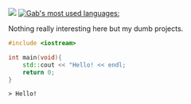 ![](https://github-readme-stats.vercel.app/api?username=gab5987&show_icons=true&theme=dracula&include_all_commits=true&count_private=true)
[![Gab's most used languages:](https://github-readme-stats.vercel.app/api/top-langs/?username=gab5987&layout=compact&theme=dracula)](https://github.com/anuraghazra/github-readme-stats)


Nothing really interesting here but my dumb projects.

```C++
#include <iostream>

int main(void){
    std::cout << "Hello! << endl;
    return 0;
}
```

`> Hello!`
